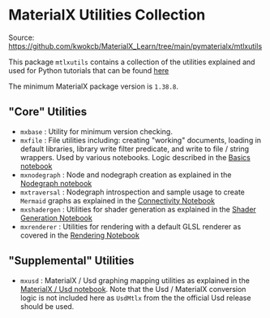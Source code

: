 # MaterialX Utilities Collection

Source: https://github.com/kwokcb/MaterialX_Learn/tree/main/pymaterialx/mtlxutils

This package `mtlxutils` contains a collection of the utilities explained and used for Python tutorials that can be found [here](https://kwokcb.github.io/MaterialX_Learn/documents/jupyter_example.html)

The minimum MaterialX package version is `1.38.8`.

## "Core" Utilities

* `mxbase` : Utility for minimum version checking.
* `mxfile` : File utilities including: creating "working" documents, loading in default libraries, library write filter predicate, and write to file / string wrappers. Used by various notebooks. Logic described in the [Basics notebook](https://github.com/kwokcb/MaterialX_Learn/tree/main/pymaterialx/notebooks/mtlx_basics_notebook.ipynb)
* `mxnodegraph` : Node and nodegraph creation as explained in the [Nodegraph notebook](https://github.com/kwokcb/MaterialX_Learn/tree/main/pymaterialx/notebooks/mtlx_graphs_notebook.ipynb)
* `mxtraversal` : Nodegraph introspection and sample usage to create `Mermaid` graphs as explained in the [Connectivity Notebook](https://github.com/kwokcb/MaterialX_Learn/tree/main/pymaterialx/notebooks/mtlx_connectivity_notebook.ipynb) 
* `mxshadergen` : Utilities for shader generation as explained in the [Shader Generation Notebook](https://github.com/kwokcb/MaterialX_Learn/blob/main/pymaterialx/notebooks/mtlx_shadergen_notebook.ipynb) 
* `mxrenderer` : Utilities for rendering with a default GLSL renderer as covered in the [Rendering Notebook](https://github.com/kwokcb/MaterialX_Learn/blob/main/pymaterialx/notebooks/mtlx_render_notebook.ipynb) 


## "Supplemental" Utilities

* `mxusd` : MaterialX / Usd graphing mapping utilities as explained in the [MaterialX / Usd notebook](https://github.com/kwokcb/MaterialX_Learn/tree/main/pymaterialx/mtlx_usd_notebook.ipynb). Note that 
the Usd / MaterialX conversion logic is not included here as `UsdMtlx` from the the official Usd release should be used.


